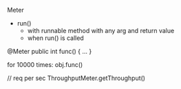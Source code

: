 

Meter

- run() 
    - with runnable method with any arg and return value 
    - when run() is called 

@Meter
public int func() {
    ...
}

for 10000 times:
    obj.func()

// req per sec
ThroughputMeter.getThroughput()
